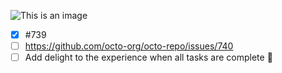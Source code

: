 ![This is an image](https://raw.githubusercontent.com/chroline/well_app/main/thumbnail.png)

- [x] #739
- [ ] https://github.com/octo-org/octo-repo/issues/740
- [ ] Add delight to the experience when all tasks are complete :tada:
